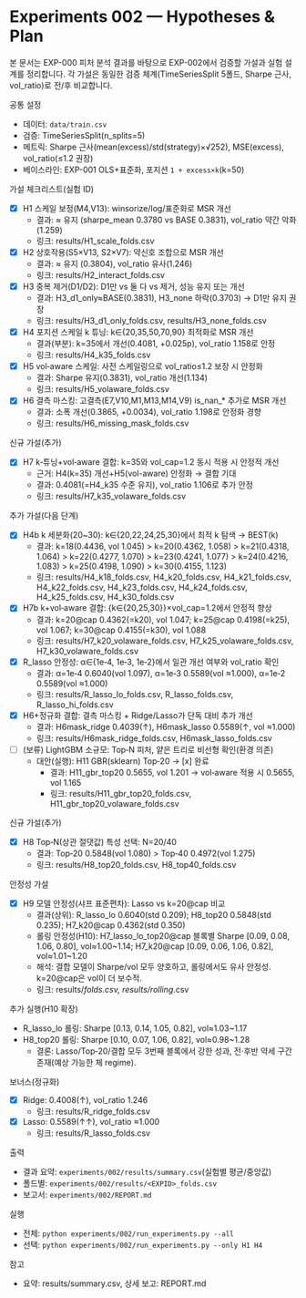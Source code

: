 # Experiments 002 — Hypotheses & Plan

본 문서는 EXP-000 피처 분석 결과를 바탕으로 EXP-002에서 검증할 가설과 실험 설계를 정리합니다. 각 가설은 동일한 검증 체계(TimeSeriesSplit 5폴드, Sharpe 근사, vol_ratio)로 전/후 비교합니다.

공통 설정
- 데이터: `data/train.csv`
- 검증: TimeSeriesSplit(n_splits=5)
- 메트릭: Sharpe 근사(mean(excess)/std(strategy)×√252), MSE(excess), vol_ratio(≤1.2 권장)
- 베이스라인: EXP-001 OLS+표준화, 포지션 `1 + excess×k`(k=50)

가설 체크리스트(실험 ID)
- [x] H1 스케일 보정(M4,V13): winsorize/log/표준화로 MSR 개선
  - 결과: ≈ 유지 (sharpe_mean 0.3780 vs BASE 0.3831), vol_ratio 약간 악화(1.259)
  - 링크: results/H1_scale_folds.csv
- [x] H2 상호작용(S5×V13, S2×V7): 약신호 조합으로 MSR 개선
  - 결과: ≈ 유지 (0.3804), vol_ratio 유사(1.246)
  - 링크: results/H2_interact_folds.csv
- [x] H3 중복 제거(D1/D2): D1만 vs 둘 다 vs 제거, 성능 유지 또는 개선
  - 결과: H3_d1_only≈BASE(0.3831), H3_none 하락(0.3703) → D1만 유지 권장
  - 링크: results/H3_d1_only_folds.csv, results/H3_none_folds.csv
- [x] H4 포지션 스케일 k 튜닝: k∈{20,35,50,70,90} 최적화로 MSR 개선
  - 결과(부분): k=35에서 개선(0.4081, +0.025p), vol_ratio 1.158로 안정
  - 링크: results/H4_k35_folds.csv
- [x] H5 vol‑aware 스케일: 사전 스케일링으로 vol_ratio≤1.2 보장 시 안정화
  - 결과: Sharpe 유지(0.3831), vol_ratio 개선(1.134)
  - 링크: results/H5_volaware_folds.csv
- [x] H6 결측 마스킹: 고결측(E7,V10,M1,M13,M14,V9) is_nan_* 추가로 MSR 개선
  - 결과: 소폭 개선(0.3865, +0.0034), vol_ratio 1.198로 안정화 경향
  - 링크: results/H6_missing_mask_folds.csv

신규 가설(추가)
- [x] H7 k‑튜닝+vol‑aware 결합: k=35와 vol_cap=1.2 동시 적용 시 안정적 개선
  - 근거: H4(k=35) 개선+H5(vol-aware) 안정화 → 결합 기대
  - 결과: 0.4081(=H4_k35 수준 유지), vol_ratio 1.106로 추가 안정
  - 링크: results/H7_k35_volaware_folds.csv

추가 가설(다음 단계)
- [x] H4b k 세분화(20~30): k∈{20,22,24,25,30}에서 최적 k 탐색 → BEST(k)
  - 결과: k=18(0.4436, vol 1.045) > k=20(0.4362, 1.058) > k=21(0.4318, 1.064) > k=22(0.4277, 1.070) > k=23(0.4241, 1.077) > k=24(0.4216, 1.083) > k=25(0.4198, 1.090) > k=30(0.4155, 1.123)
  - 링크: results/H4_k18_folds.csv, H4_k20_folds.csv, H4_k21_folds.csv, H4_k22_folds.csv, H4_k23_folds.csv, H4_k24_folds.csv, H4_k25_folds.csv, H4_k30_folds.csv
- [x] H7b k+vol‑aware 결합: {k∈{20,25,30}}×vol_cap=1.2에서 안정적 향상
  - 결과: k=20@cap 0.4362(=k20), vol 1.047; k=25@cap 0.4198(=k25), vol 1.067; k=30@cap 0.4155(=k30), vol 1.088
  - 링크: results/H7_k20_volaware_folds.csv, H7_k25_volaware_folds.csv, H7_k30_volaware_folds.csv
- [x] R_lasso 안정성: α∈{1e‑4, 1e‑3, 1e‑2}에서 일관 개선 여부와 vol_ratio 확인
  - 결과: α=1e‑4 0.6040(vol 1.097), α=1e‑3 0.5589(vol ≈1.000), α=1e‑2 0.5589(vol ≈1.000)
  - 링크: results/R_lasso_lo_folds.csv, R_lasso_folds.csv, R_lasso_hi_folds.csv
- [x] H6+정규화 결합: 결측 마스킹 + Ridge/Lasso가 단독 대비 추가 개선
  - 결과: H6mask_ridge 0.4039(↑), H6mask_lasso 0.5589(↑, vol ≈1.000)
  - 링크: results/H6mask_ridge_folds.csv, H6mask_lasso_folds.csv
- [ ] (보류) LightGBM 소규모: Top‑N 피처, 얕은 트리로 비선형 확인(환경 의존)
  - 대안(실행): H11 GBR(sklearn) Top‑20 → [x] 완료
    - 결과: H11_gbr_top20 0.5655, vol 1.201 → vol‑aware 적용 시 0.5655, vol 1.165
    - 링크: results/H11_gbr_top20_folds.csv, H11_gbr_top20_volaware_folds.csv

신규 가설(추가)
- [x] H8 Top‑N(상관 절댓값) 특성 선택: N=20/40
  - 결과: Top‑20 0.5848(vol 1.080) > Top‑40 0.4972(vol 1.275)
  - 링크: results/H8_top20_folds.csv, H8_top40_folds.csv

안정성 가설
- [x] H9 모델 안정성(샤프 표준편차): Lasso vs k=20@cap 비교
  - 결과(상위): R_lasso_lo 0.6040(std 0.209); H8_top20 0.5848(std 0.235); H7_k20@cap 0.4362(std 0.350)
  - 롤링 안정성(H10): H7_lasso_lo_top20@cap 블록별 Sharpe [0.09, 0.08, 1.06, 0.80], vol≈1.00~1.14; H7_k20@cap [0.09, 0.06, 1.06, 0.82], vol≈1.01~1.20
  - 해석: 결합 모델이 Sharpe/vol 모두 양호하고, 롤링에서도 유사 안정성. k=20@cap은 vol이 더 보수적.
  - 링크: results/*_folds.csv, results/rolling_*.csv

추가 실행(H10 확장)
- R_lasso_lo 롤링: Sharpe [0.13, 0.14, 1.05, 0.82], vol≈1.03~1.17
- H8_top20 롤링: Sharpe [0.10, 0.07, 1.06, 0.82], vol≈0.98~1.28
  - 결론: Lasso/Top‑20/결합 모두 3번째 블록에서 강한 성과, 전·후반 약세 구간 존재(예상 가능한 체 regime).

보너스(정규화)
- [x] Ridge: 0.4008(↑), vol_ratio 1.246
  - 링크: results/R_ridge_folds.csv
- [x] Lasso: 0.5589(↑↑), vol_ratio ≈1.000
  - 링크: results/R_lasso_folds.csv

출력
- 결과 요약: `experiments/002/results/summary.csv`(실험별 평균/중앙값)
- 폴드별: `experiments/002/results/<EXPID>_folds.csv`
- 보고서: `experiments/002/REPORT.md`

실행
- 전체: `python experiments/002/run_experiments.py --all`
- 선택: `python experiments/002/run_experiments.py --only H1 H4`

참고
- 요약: results/summary.csv, 상세 보고: REPORT.md
